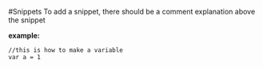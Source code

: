 #Snippets
To add a snippet, there should be a comment explanation above the snippet

**example:**  

    //this is how to make a variable
    var a = 1
    